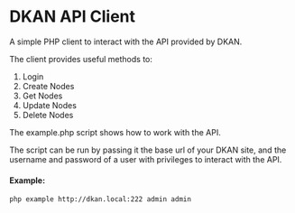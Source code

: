 # DKAN API Client

A simple PHP client to interact with the API provided by DKAN.

The client provides useful methods to:

1. Login
2. Create Nodes
3. Get Nodes
4. Update Nodes
5. Delete Nodes

The example.php script shows how to work with the API.

The script can be run by passing it the base url of your DKAN site, and the username and password of a user with privileges to interact with the API.
#### Example:
```php example http://dkan.local:222 admin admin```
